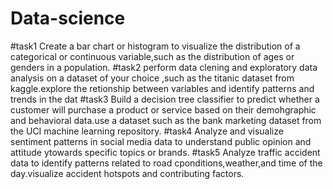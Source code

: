 # Data-science
#task1
Create a bar chart or histogram to visualize the distribution of a categorical or continuous variable,such as the distribution of ages or genders in a population.
#task2
perform data clening and exploratory data analysis on a dataset of your choice ,such as the titanic dataset from kaggle.explore the retionship between variables and identify patterns and trends in the dat
#task3
Build a decision tree classifier to predict whether a customer will purchase a product or service based on their demohgraphic and behavioral data.use a dataset such as the bank marketing dataset from the UCI machine learning repository.
#task4
Analyze and visualize sentiment patterns in social media data to understand public opinion and attitude ytowards specific topics or brands.
#task5
Analyze traffic accident data to identify patterns related to road cponditions,weather,and time of the day.visualize accident hotspots and contributing factors.
